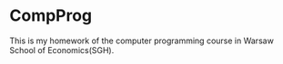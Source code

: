 # CompProg
This is my homework of the computer programming course in Warsaw School of Economics(SGH).
